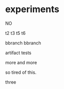 experiments
===========

NO

t2
t3
t5
t6

bbranch
bbranch

artifact tests

more and more


so tired of this.

three
